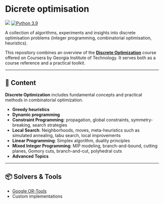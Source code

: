 # Dicrete optimisation
![](https://img.shields.io/badge/version-v1.0.0-brightgreen.svg)
[![Python 3.9](https://img.shields.io/badge/python-3.9-brightgreen.svg)](https://www.python.org/downloads/release/python-3/)

A collection of algorithms, experiments and insights into discrete optimisation problems (integer programming, combinatorial optimisation, heuristics).

This repository combines an overview of the [**Discrete Optimization**](https://www.coursera.org/learn/discrete-optimization) course offered on Coursera by Georgia Institute of Technology. It serves both as a course reference and a practical toolkit.

---

## 🧮 Content

**Discrete Optimization** includes fundamental concepts and practical methods in combinatorial optimization.

- **Greedy heuristics**
- **Dynamic programming**
- **Constraint Programming**: propagation, global constraints, symmetry-breaking, search strategies
- **Local Search**: Neighborhoods, moves, meta-heuristics such as simulated annealing, tabu search, local improvements
- **Linear Programming**: Simplex algorithm, duality principles 
- **Mixed Integer Programming**: MIP modeling, branch-and-bound, cutting planes, Gomory cuts, branch-and-cut, polyhedral cuts
- **Advanced Topics**

---

## 📦 Solvers & Tools
- [Google OR-Tools](https://developers.google.com/optimization)
- Custom implementations
